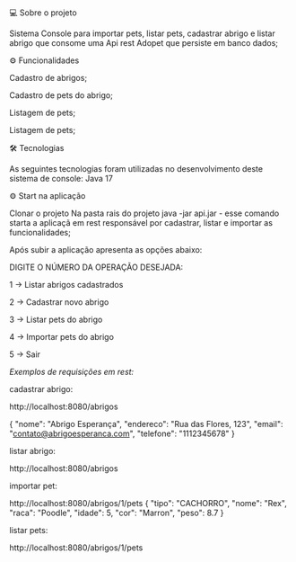 💻 Sobre o projeto

Sistema Console para importar pets, listar pets, cadastrar abrigo e listar abrigo que consome uma Api rest Adopet que persiste em banco dados;

⚙️ Funcionalidades

Cadastro de abrigos;

Cadastro de pets do abrigo;

Listagem de pets;

Listagem de pets;

🛠 Tecnologias

As seguintes tecnologias foram utilizadas no desenvolvimento deste sistema de console:
Java 17

⚙️ Start na aplicação

Clonar o projeto
Na pasta rais do projeto
java -jar api.jar - esse comando starta a aplicaçã em rest responsável por cadastrar, listar e importar as funcionalidades;

Após subir a aplicação apresenta as opções abaixo:

DIGITE O NÚMERO DA OPERAÇÃO DESEJADA:

1 -> Listar abrigos cadastrados

2 -> Cadastrar novo abrigo

3 -> Listar pets do abrigo

4 -> Importar pets do abrigo

5 -> Sair

*Exemplos de requisições em rest:*

cadastrar abrigo:

http://localhost:8080/abrigos

{
  "nome": "Abrigo Esperança",
  "endereco": "Rua das Flores, 123",
  "email": "contato@abrigoesperanca.com",
  "telefone": "1112345678"
}

listar abrigo:

http://localhost:8080/abrigos

importar pet:

http://localhost:8080/abrigos/1/pets
{
  "tipo": "CACHORRO",
  "nome": "Rex",
  "raca": "Poodle",
  "idade": 5,
	"cor": "Marron",
	"peso": 8.7
}

listar pets:

http://localhost:8080/abrigos/1/pets



